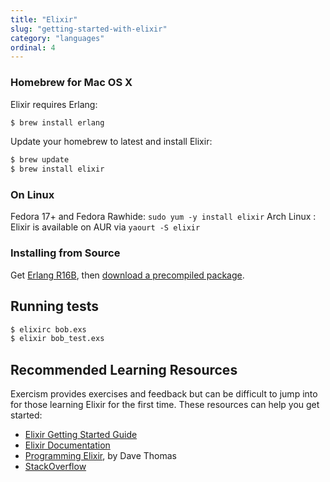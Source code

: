 ```yaml
---
title: "Elixir"
slug: "getting-started-with-elixir"
category: "languages"
ordinal: 4
---
```


### Homebrew for Mac OS X

Elixir requires Erlang:

```bash
$ brew install erlang
```

Update your homebrew to latest and install Elixir:

```bash
$ brew update
$ brew install elixir
```

### On Linux

Fedora 17+ and Fedora Rawhide: `sudo yum -y install elixir`
Arch Linux : Elixir is available on AUR via `yaourt -S elixir`

### Installing from Source

Get [Erlang R16B](http://www.erlang.org/download.html), then [download a precompiled package](https://github.com/elixir-lang/elixir/releases/latest).

## Running tests

```bash
$ elixirc bob.exs
$ elixir bob_test.exs
```

## Recommended Learning Resources

Exercism provides exercises and feedback but can be difficult to jump into for those learning Elixir for the first time. These resources can help you get started:

* [Elixir Getting Started Guide](http://elixir-lang.org/getting_started/1.html)
* [Elixir Documentation](http://elixir-lang.org/docs/stable/elixir/)
* [Programming Elixir](http://pragprog.com/book/elixir/programming-elixir), by Dave Thomas
* [StackOverflow](http://stackoverflow.com/)
